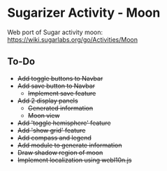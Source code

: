 # Sugarizer Activity - Moon

Web port of Sugar activity moon: https://wiki.sugarlabs.org/go/Activities/Moon

## To-Do
* ~~Add toggle buttons to Navbar~~
* ~~Add save button to Navbar~~
    * ~~Implement save feature~~
* ~~Add 2 display panels~~
    * ~~Generated information~~
    * ~~Moon view~~
* ~~Add 'toggle hemisphere' feature~~
* ~~Add 'show grid' feature~~
* ~~Add compass and legend~~
* ~~Add module to generate information~~
* ~~Draw shadow region of moon~~
* ~~Implement localization using webl10n.js~~
